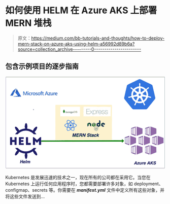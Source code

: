 # 如何使用 HELM 在 Azure AKS 上部署 MERN 堆栈

> 原文：<https://medium.com/bb-tutorials-and-thoughts/how-to-deploy-mern-stack-on-azure-aks-using-helm-a56992d89b6a?source=collection_archive---------0----------------------->

## 包含示例项目的逐步指南

![](img/9c993ffa761fc9fadb55f072c2a93c1a.png)

Kubernetes 是发展迅速的技术之一，现在所有的公司都在采用它。当您在 Kubernetes 上运行任何应用程序时，您都需要部署许多对象，如 deployment、configmap、secrets 等。你需要在 ***manifest.yml*** 文件中定义所有这些对象，并将这些文件发送到…